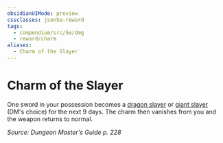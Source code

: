 ```yaml
---
obsidianUIMode: preview
cssclasses: json5e-reward
tags:
  - compendium/src/5e/dmg
  - reward/charm
aliases:
  - Charm of the Slayer
---
```

# Charm of the Slayer

One sword in your possession becomes a [dragon slayer](2-Mechanics/CLI/items/dragon-slayer.md) or [giant slayer](2-Mechanics/CLI/items/giant-slayer.md) (DM's choice) for the next 9 days. The charm then vanishes from you and the weapon returns to normal.

*Source: Dungeon Master's Guide p. 228*